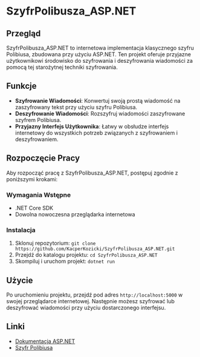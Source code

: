# SzyfrPolibusza_ASP.NET

## Przegląd
SzyfrPolibusza_ASP.NET to internetowa implementacja klasycznego szyfru Polibiusa, zbudowana przy użyciu ASP.NET. Ten projekt oferuje przyjazne użytkownikowi środowisko do szyfrowania i deszyfrowania wiadomości za pomocą tej starożytnej techniki szyfrowania.

## Funkcje
- **Szyfrowanie Wiadomości**: Konwertuj swoją prostą wiadomość na zaszyfrowany tekst przy użyciu szyfru Polibiusa.
- **Deszyfrowanie Wiadomości**: Rozszyfruj wiadomości zaszyfrowane szyfrem Polibiusa.
- **Przyjazny Interfejs Użytkownika**: Łatwy w obsłudze interfejs internetowy do wszystkich potrzeb związanych z szyfrowaniem i deszyfrowaniem.

## Rozpoczęcie Pracy
Aby rozpocząć pracę z SzyfrPolibusza_ASP.NET, postępuj zgodnie z poniższymi krokami:

### Wymagania Wstępne
- .NET Core SDK
- Dowolna nowoczesna przeglądarka internetowa

### Instalacja
1. Sklonuj repozytorium: `git clone https://github.com/KacperKozicki/SzyfrPolibusza_ASP.NET.git`
2. Przejdź do katalogu projektu: `cd SzyfrPolibusza_ASP.NET`
3. Skompiluj i uruchom projekt: `dotnet run`

## Użycie
Po uruchomieniu projektu, przejdź pod adres `http://localhost:5000` w swojej przeglądarce internetowej. Następnie możesz szyfrować lub deszyfrować wiadomości przy użyciu dostarczonego interfejsu.

## Linki
- [Dokumentacja ASP.NET](https://docs.microsoft.com/en-us/aspnet/)
- [Szyfr Polibiusa](https://en.wikipedia.org/wiki/Polybius_square)
